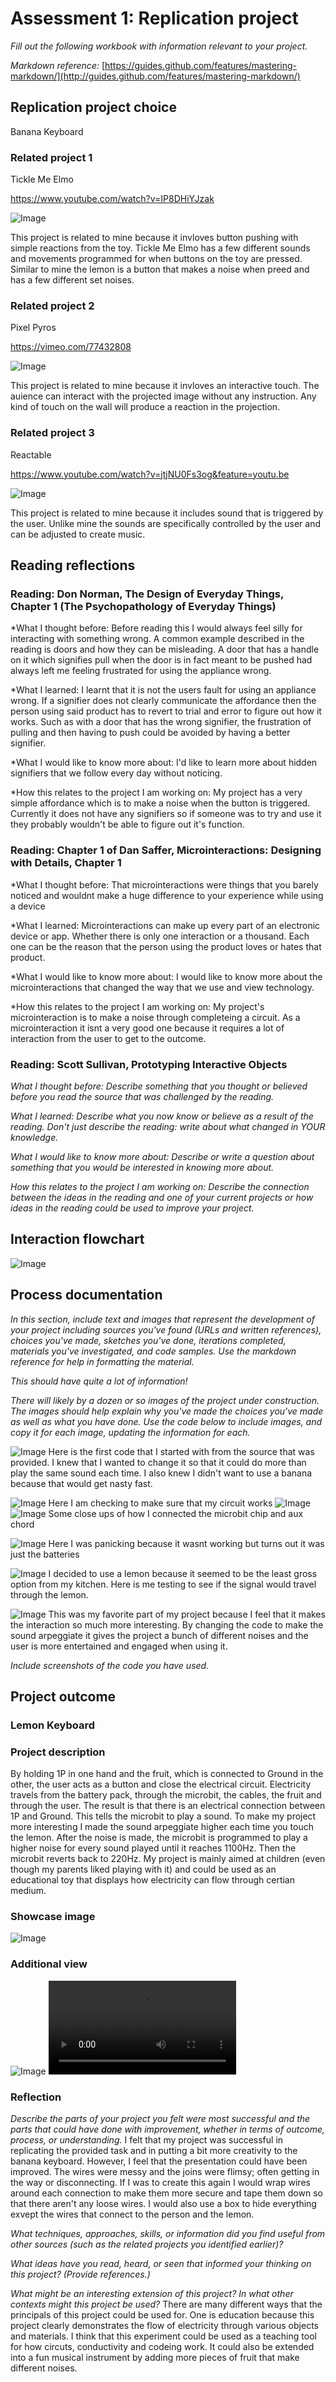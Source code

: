 # Assessment 1: Replication project

*Fill out the following workbook with information relevant to your project.*

*Markdown reference:* [https://guides.github.com/features/mastering-markdown/](http://guides.github.com/features/mastering-markdown/)

## Replication project choice ##
Banana Keyboard


### Related project 1 ###
Tickle Me Elmo

https://www.youtube.com/watch?v=IP8DHiYJzak

![Image](elmo.png)

This project is related to mine because it invloves button pushing with simple reactions from the toy. Tickle Me Elmo has a few different sounds and movements programmed for when buttons on the toy are pressed. Similar to mine the lemon is a button that makes a noise when preed and has a few different set noises.


### Related project 2 ###
Pixel Pyros

https://vimeo.com/77432808

![Image](pixel.png)

This project is related to mine because it invloves an interactive touch. The auience can interact with the projected image without any instruction. Any kind of touch on the wall will produce a reaction in the projection.


### Related project 3 ###
Reactable

https://www.youtube.com/watch?v=jtjNU0Fs3og&feature=youtu.be

![Image](Reactable.png)

This project is related to mine because it includes sound that is triggered by the user. Unlike mine the sounds are specifically controlled by the user and can be adjusted to create music.

## Reading reflections ##

### Reading: Don Norman, The Design of Everyday Things, Chapter 1 (The Psychopathology of Everyday Things) ###

*What I thought before: 
Before reading this I would always feel silly for interacting with something wrong. A common example described in the reading is doors and how they can be misleading. A door that has a handle on it which signifies pull when the door is in fact meant to be pushed had always left me feeling frustrated for using the appliance wrong.

*What I learned: 
I learnt that it is not the users fault for using an appliance wrong. If a signifier does not clearly communicate the affordance then the person using said product has to revert to trial and error to figure out how it works. Such as with a door that has the wrong signifier, the frustration of pulling and then having to push could be avoided by having a better signifier.

*What I would like to know more about:
I'd like to learn more about hidden signifiers that we follow every day without noticing.

*How this relates to the project I am working on:
My project has a very simple affordance which is to make a noise when the button is triggered. Currently it does not have any signifiers so if someone was to try and use it they probably wouldn't be able to figure out it's function.

### Reading: Chapter 1 of Dan Saffer, Microinteractions: Designing with Details, Chapter 1 ###

*What I thought before:
That microinteractions were things that you barely noticed and wouldnt make a huge difference to your experience while using a device

*What I learned: 
Microinteractions can make up every part of an electronic device or app. Whether there is only one interaction or a thousand. Each one can be the reason that the person using the product loves or hates that product.

*What I would like to know more about: 
I would like to know more about the microinteractions that changed the way that we use and view technology.

*How this relates to the project I am working on: 
My project's microinteraction is to make a noise through completeing a circuit. As a microinteraction it isnt a very good one because it requires a lot of interaction from the user to get to the outcome.

### Reading: Scott Sullivan, Prototyping Interactive Objects ###

*What I thought before: Describe something that you thought or believed before you read the source that was challenged by the reading.*

*What I learned: Describe what you now know or believe as a result of the reading. Don't just describe the reading: write about what changed in YOUR knowledge.*

*What I would like to know more about: Describe or write a question about something that you would be interested in knowing more about.*

*How this relates to the project I am working on: Describe the connection between the ideas in the reading and one of your current projects or how ideas in the reading could be used to improve your project.*


## Interaction flowchart ##

![Image](flow.png)

## Process documentation

*In this section, include text and images that represent the development of your project including sources you've found (URLs and written references), choices you've made, sketches you've done, iterations completed, materials you've investigated, and code samples. Use the markdown reference for help in formatting the material.*

*This should have quite a lot of information!*

*There will likely by a dozen or so images of the project under construction. The images should help explain why you've made the choices you've made as well as what you have done. Use the code below to include images, and copy it for each image, updating the information for each.*

![Image](bananakeyboard.png)
Here is the first code that I started with from the source that was provided. I knew that I wanted to change it so that it could do more than play the same sound each time. I also knew I didn't want to use a banana because that would get nasty fast.

![Image](circuit.png)
Here I am checking to make sure that my circuit works 
![Image](bit.png)
![Image](aux.png)
Some close ups of how I connected the microbit chip and aux chord

![Image](batteries.png)
 Here I was panicking because it wasnt working but turns out it was just the batteries

![Image](lemon.png)
I decided to use a lemon because it seemed to be the least gross option from my kitchen. Here is me testing to see if the signal would travel through the lemon.

![Image](arpegiator.png)
This was my favorite part of my project because I feel that it makes the interaction so much more interesting. By changing the code to make the sound arpeggiate it gives the project a bunch of different noises and the user is more entertained and engaged when using it.


*Include screenshots of the code you have used.*

## Project outcome ##

### Lemon Keyboard ###

### Project description ###

By holding 1P in one hand and the fruit, which is connected to Ground in the other, the user acts as a button and close the electrical circuit. Electricity travels from the battery pack, through the microbit, the cables, the fruit and through the user. The result is that there is an electrical connection between 1P and Ground. This tells the microbit to play a sound. To make my project more interesting I made the sound arpeggiate higher each time you touch the lemon.  After the noise is made, the microbit  is programmed to play a higher noise for every sound played until it reaches 1100Hz. Then the microbit reverts back to 220Hz. My project is mainly aimed at children (even though my parents liked playing with it) and could be used as an educational toy that displays how electricity can flow through certian medium.

### Showcase image ###

![Image](complete.png)

### Additional view ###

![Image](final.png)
![Video](project.mov)

### Reflection ###

*Describe the parts of your project you felt were most successful and the parts that could have done with improvement, whether in terms of outcome, process, or understanding.*
I felt that my project was successful in replicating the provided task and in putting a bit more creativity to the banana keyboard. However, I feel that the presentation could have been improved. The wires were messy and the joins were flimsy; often getting in the way or disconnecting. If I was to create this again I would wrap wires around each connection to make them more secure and tape them down so that there aren't any loose wires. I would also use a box to hide everything exvept the wires that connect to the person and the lemon.

*What techniques, approaches, skills, or information did you find useful from other sources (such as the related projects you identified earlier)?*


*What ideas have you read, heard, or seen that informed your thinking on this project? (Provide references.)*


*What might be an interesting extension of this project? In what other contexts might this project be used?*
There are many different ways that the principals of this project could be used for. One is education because this project clearly demonstrates the flow of electricity through various objects and materials. I think that this experiment could be used as a teaching tool for how circuts, conductivity and codeing work. It could also be extended into a fun musical instrument by adding more pieces of fruit that make different noises.
